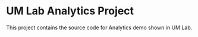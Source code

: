 # UM Lab Analytics Project
This project contains the source code for Analytics demo shown in UM Lab.
